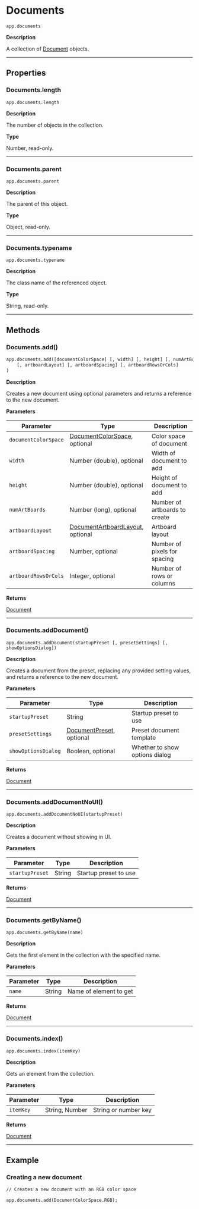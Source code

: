 # Documents

`app.documents`

**Description**

A collection of [Document](Document.md#jsobjref-document) objects.

---

## Properties

### Documents.length

`app.documents.length`

**Description**

The number of objects in the collection.

**Type**

Number, read-only.

---

### Documents.parent

`app.documents.parent`

**Description**

The parent of this object.

**Type**

Object, read-only.

---

### Documents.typename

`app.documents.typename`

**Description**

The class name of the referenced object.

**Type**

String, read-only.

---

## Methods

### Documents.add()

```default
app.documents.add([documentColorSpace] [, width] [, height] [, numArtBoards]
    [, artboardLayout] [, artboardSpacing] [, artboardRowsOrCols]
)
```

**Description**

Creates a new document using optional parameters and returns a reference to the new document.

**Parameters**

| Parameter            | Type                                                                                                           | Description                   |
|----------------------|----------------------------------------------------------------------------------------------------------------|-------------------------------|
| `documentColorSpace` | [DocumentColorSpace](scripting-constants.md#jsobjref-scripting-constants-documentcolorspace), optional         | Color space of document       |
| `width`              | Number (double), optional                                                                                      | Width of document to add      |
| `height`             | Number (double), optional                                                                                      | Height of document to add     |
| `numArtBoards`       | Number (long), optional                                                                                        | Number of artboards to create |
| `artboardLayout`     | [DocumentArtboardLayout](scripting-constants.md#jsobjref-scripting-constants-documentartboardlayout), optional | Artboard layout               |
| `artboardSpacing`    | Number, optional                                                                                               | Number of pixels for spacing  |
| `artboardRowsOrCols` | Integer, optional                                                                                              | Number of rows or columns     |

**Returns**

[Document](Document.md#jsobjref-document)

---

### Documents.addDocument()

`app.documents.addDocument(startupPreset [, presetSettings] [, showOptionsDialog])`

**Description**

Creates a document from the preset, replacing any provided setting values, and returns a reference to the new document.

**Parameters**

| Parameter           | Type                                                                  | Description                    |
|---------------------|-----------------------------------------------------------------------|--------------------------------|
| `startupPreset`     | String                                                                | Startup preset to use          |
| `presetSettings`    | [DocumentPreset](DocumentPreset.md#jsobjref-documentpreset), optional | Preset document template       |
| `showOptionsDialog` | Boolean, optional                                                     | Whether to show options dialog |

**Returns**

[Document](Document.md#jsobjref-document)

---

### Documents.addDocumentNoUI()

`app.documents.addDocumentNoUI(startupPreset)`

**Description**

Creates a document without showing in UI.

**Parameters**

| Parameter       | Type   | Description           |
|-----------------|--------|-----------------------|
| `startupPreset` | String | Startup preset to use |

**Returns**

[Document](Document.md#jsobjref-document)

---

### Documents.getByName()

`app.documents.getByName(name)`

**Description**

Gets the first element in the collection with the specified name.

**Parameters**

| Parameter   | Type   | Description            |
|-------------|--------|------------------------|
| `name`      | String | Name of element to get |

**Returns**

[Document](Document.md#jsobjref-document)

---

### Documents.index()

`app.documents.index(itemKey)`

**Description**

Gets an element from the collection.

**Parameters**

| Parameter   | Type           | Description          |
|-------------|----------------|----------------------|
| `itemKey`   | String, Number | String or number key |

**Returns**

[Document](Document.md#jsobjref-document)

---

## Example

### Creating a new document

```default
// Creates a new document with an RGB color space

app.documents.add(DocumentColorSpace.RGB);
```
